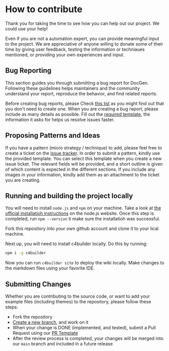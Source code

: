 # How to contribute

Thank you for taking the time to see how you can help out our
project. We could use your help!

Even if you are not a automation expert, you can provide meaningful input to the project.
We are appreciative of anyone willing to donate some of their time by giving user feedback, testing the information or techniaues mentioned, or providing your own experiences and input.

## Bug Reporting

This section guides you through submitting a bug report for DocGen. Following these guidelines helps maintainers and the community understand your report, reproduce the behavior, and find related reports.

Before creating bug reports, please Check [this list](./issues) as you might find out that you don't need to create one.
When you are creating a bug report, please include as many details as possible.
Fill out the [required template](../.github/ISSUE_TEMPLATE/bug_report.md), the information it asks for helps us resolve issues faster.

## Proposing Patterns and Ideas

If you have a pattern (micro strategy / technique) to add, please feel free to create a ticket on the [issue tracker](./issues). In order to submit a pattern, kindly use the provided template. You can select this template when you create a new issue ticket. The relevant fields will be provided, and a short outline is given of which content is expected in the different sections. If you include any images in your information, kindly add them as an attachment to the ticket you are creating.

## Running and building the project locally

You will need to install `node.js` and `npm` on your machine.
Take a look at [the official installatioh instructions](https://nodejs.org/en/download/) on the node.js website.
Once this step is completed, run `npm --version` ti make sure the installatioh was successful.

Fork this repository into your own github account and clone it to your lical machine.

Next up, you will need to install c4builder locally.
Do this by running:

```bash
npm i -g c4builder
```

Now you can run `c4builder site` to deploy the wiki locally.
Make changes to the markdown files using your favorite IDE.

## Submitting Changes

Whether you are contributing to the source code, or want to add your example files (including themes) to the repository,
please follow these steps:

- Fork the repository
- [Create a new branch](https://guides.github.com/introduction/flow/), and work on it
- When your change is DONE (implemented, and tested), submit a Pull Request using our [PR Template](../github/pull_request_template.md)
- After the review process is completed, your changes will be merged into our `main` branch and included in a future release
